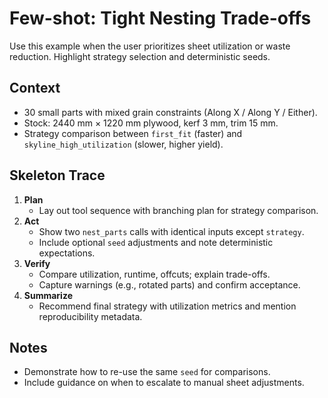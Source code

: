 # Few-shot: Tight Nesting Trade-offs

Use this example when the user prioritizes sheet utilization or waste reduction. Highlight strategy selection and deterministic seeds.

## Context
- 30 small parts with mixed grain constraints (Along X / Along Y / Either).
- Stock: 2440 mm × 1220 mm plywood, kerf 3 mm, trim 15 mm.
- Strategy comparison between `first_fit` (faster) and `skyline_high_utilization` (slower, higher yield).

## Skeleton Trace
1. **Plan**
   - Lay out tool sequence with branching plan for strategy comparison.
2. **Act**
   - Show two `nest_parts` calls with identical inputs except `strategy`.
   - Include optional `seed` adjustments and note deterministic expectations.
3. **Verify**
   - Compare utilization, runtime, offcuts; explain trade-offs.
   - Capture warnings (e.g., rotated parts) and confirm acceptance.
4. **Summarize**
   - Recommend final strategy with utilization metrics and mention reproducibility metadata.

## Notes
- Demonstrate how to re-use the same `seed` for comparisons.
- Include guidance on when to escalate to manual sheet adjustments.
